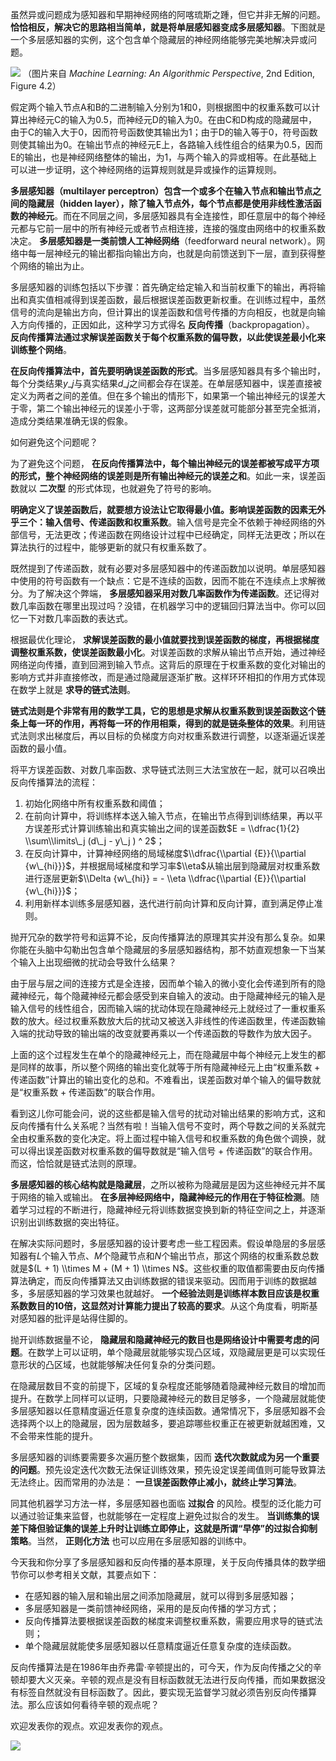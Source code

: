 虽然异或问题成为感知器和早期神经网络的阿喀琉斯之踵，但它并非无解的问题。 **恰恰相反，解决它的思路相当简单，就是将单层感知器变成多层感知器**。下图就是一个多层感知器的实例，这个包含单个隐藏层的神经网络能够完美地解决异或问题。

![](https://static001.geekbang.org/resource/image/ca/43/ca2dac3a4fd898ca87ff59b2be01aa43.png?wh=519*390)
（图片来自 _Machine Learning: An Algorithmic Perspective_, 2nd Edition, Figure 4.2）

假定两个输入节点A和B的二进制输入分别为1和0，则根据图中的权重系数可以计算出神经元C的输入为0.5，而神经元D的输入为0。在由C和D构成的隐藏层中，由于C的输入大于0，因而符号函数使其输出为1；由于D的输入等于0，符号函数则使其输出为0。在输出节点的神经元E上，各路输入线性组合的结果为0.5，因而E的输出，也是神经网络整体的输出，为1，与两个输入的异或相等。在此基础上可以进一步证明，这个神经网络的运算规则就是异或操作的运算规则。

**多层感知器（multilayer perceptron）包含一个或多个在输入节点和输出节点之间的隐藏层（hidden layer），除了输入节点外，每个节点都是使用非线性激活函数的神经元**。而在不同层之间，多层感知器具有全连接性，即任意层中的每个神经元都与它前一层中的所有神经元或者节点相连接，连接的强度由网络中的权重系数决定。 **多层感知器是一类前馈人工神经网络**（feedforward neural network）。网络中每一层神经元的输出都指向输出方向，也就是向前馈送到下一层，直到获得整个网络的输出为止。

多层感知器的训练包括以下步骤：首先确定给定输入和当前权重下的输出，再将输出和真实值相减得到误差函数，最后根据误差函数更新权重。在训练过程中，虽然信号的流向是输出方向，但计算出的误差函数和信号传播的方向相反，也就是向输入方向传播的，正因如此，这种学习方式得名 **反向传播**（backpropagation）。 **反向传播算法通过求解误差函数关于每个权重系数的偏导数，以此使误差最小化来训练整个网络**。

**在反向传播算法中，首先要明确误差函数的形式**。当多层感知器具有多个输出时，每个分类结果$y\_j$与真实结果$d\_j$之间都会存在误差。在单层感知器中，误差直接被定义为两者之间的差值。但在多个输出的情形下，如果第一个输出神经元的误差大于零，第二个输出神经元的误差小于零，这两部分误差就可能部分甚至完全抵消，造成分类结果准确无误的假象。

如何避免这个问题呢？

为了避免这个问题， **在反向传播算法中，每个输出神经元的误差都被写成平方项的形式，整个神经网络的误差则是所有输出神经元的误差之和**。如此一来，误差函数就以 **二次型** 的形式体现，也就避免了符号的影响。

**明确定义了误差函数后，就要想方设法让它取得最小值。影响误差函数的因素无外乎三个：输入信号、传递函数和权重系数**。输入信号是完全不依赖于神经网络的外部信号，无法更改；传递函数在网络设计过程中已经确定，同样无法更改；所以在算法执行的过程中，能够更新的就只有权重系数了。

既然提到了传递函数，就有必要对多层感知器中的传递函数加以说明。单层感知器中使用的符号函数有一个缺点：它是不连续的函数，因而不能在不连续点上求解微分。为了解决这个弊端， **多层感知器采用对数几率函数作为传递函数**。还记得对数几率函数在哪里出现过吗？没错，在机器学习中的逻辑回归算法当中。你可以回忆一下对数几率函数的表达式。

根据最优化理论， **求解误差函数的最小值就要找到误差函数的梯度，再根据梯度调整权重系数，使误差函数最小化**。对误差函数的求解从输出节点开始，通过神经网络逆向传播，直到回溯到输入节点。这背后的原理在于权重系数的变化对输出的影响方式并非直接修改，而是通过隐藏层逐渐扩散。这样环环相扣的作用方式体现在数学上就是 **求导的链式法则**。

**链式法则是个非常有用的数学工具，它的思想是求解从权重系数到误差函数这个链条上每一环的作用，再将每一环的作用相乘，得到的就是链条整体的效果**。利用链式法则求出梯度后，再以目标的负梯度方向对权重系数进行调整，以逐渐逼近误差函数的最小值。

将平方误差函数、对数几率函数、求导链式法则三大法宝放在一起，就可以召唤出反向传播算法的流程：

1. 初始化网络中所有权重系数和阈值；
2. 在前向计算中，将训练样本送入输入节点，在输出节点得到训练结果，再以平方误差形式计算训练输出和真实输出之间的误差函数$E = \\dfrac{1}{2} \\sum\\limits\_j (d\_j - y\_j ) ^ 2$；
3. 在反向计算中，计算神经网络的局域梯度$\\dfrac{\\partial {E}}{\\partial {w\_{hi}}}$，并根据局域梯度和学习率$\\eta$从输出层到隐藏层对权重系数进行逐层更新$\\Delta {w\_{hi}} = - \\eta \\dfrac{\\partial {E}}{\\partial {w\_{hi}}}$；
4. 利用新样本训练多层感知器，迭代进行前向计算和反向计算，直到满足停止准则。

抛开冗杂的数学符号和运算不论，反向传播算法的原理其实并没有那么复杂。如果你能在头脑中勾勒出包含单个隐藏层的多层感知器结构，那不妨直观想象一下当某个输入上出现细微的扰动会导致什么结果？

由于层与层之间的连接方式是全连接，因而单个输入的微小变化会传递到所有的隐藏神经元，每个隐藏神经元都会感受到来自输入的波动。由于隐藏神经元的输入是输入信号的线性组合，因而输入端的扰动体现在隐藏神经元上就经过了一重权重系数的放大。经过权重系数放大后的扰动又被送入非线性的传递函数里，传递函数输入端的扰动导致的输出端的改变就要再乘以一个传递函数的导数作为放大因子。

上面的这个过程发生在单个的隐藏神经元上，而在隐藏层中每个神经元上发生的都是同样的故事，所以整个网络的输出变化就等于所有隐藏神经元上由“权重系数 \+ 传递函数”计算出的输出变化的总和。不难看出，误差函数对单个输入的偏导数就是“权重系数 \+ 传递函数”的联合作用。

看到这儿你可能会问，说的这些都是输入信号的扰动对输出结果的影响方式，这和反向传播有什么关系呢？当然有啦！当输入信号不变时，两个导数之间的关系就完全由权重系数的变化决定。将上面过程中输入信号和权重系数的角色做个调换，就可以得出误差函数对权重系数的偏导数就是“输入信号 \+ 传递函数”的联合作用。而这，恰恰就是链式法则的原理。

**多层感知器的核心结构就是隐藏层**，之所以被称为隐藏层是因为这些神经元并不属于网络的输入或输出。 **在多层神经网络中，隐藏神经元的作用在于特征检测**。随着学习过程的不断进行，隐藏神经元将训练数据变换到新的特征空间之上，并逐渐识别出训练数据的突出特征。

在解决实际问题时，多层感知器的设计要考虑一些工程因素。假设单隐层的多层感知器有$L$个输入节点、$M$个隐藏节点和$N$个输出节点，那这个网络的权重系数总数就是$(L + 1) \\times M + (M + 1) \\times N$。这些权重的取值都需要由反向传播算法确定，而反向传播算法又由训练数据的错误来驱动。因而用于训练的数据越多，多层感知器的学习效果也就越好。 **一个经验法则是训练样本数目应该是权重系数数目的10倍，这显然对计算能力提出了较高的要求**。从这个角度看，明斯基对感知器的批评是站得住脚的。

抛开训练数据量不论， **隐藏层和隐藏神经元的数目也是网络设计中需要考虑的问题**。在数学上可以证明，单个隐藏层就能够实现凸区域，双隐藏层更是可以实现任意形状的凸区域，也就能够解决任何复杂的分类问题。

在隐藏层数目不变的前提下，区域的复杂程度还能够随着隐藏神经元数目的增加而提升。在数学上同样可以证明，只要隐藏神经元的数目足够多，一个隐藏层就能使多层感知器以任意精度逼近任意复杂度的连续函数。通常情况下，多层感知器不会选择两个以上的隐藏层，因为层数越多，要追踪哪些权重正在被更新就越困难，又不会带来性能的提升。

多层感知器的训练要需要多次遍历整个数据集，因而 **迭代次数就成为另一个重要的问题**。预先设定迭代次数无法保证训练效果，预先设定误差阈值则可能导致算法无法终止。因而常用的办法是： **一旦误差函数停止减小，就终止学习算法**。

同其他机器学习方法一样，多层感知器也面临 **过拟合** 的风险。模型的泛化能力可以通过验证集来监督，也就能够在一定程度上避免过拟合的发生。 **当训练集的误差下降但验证集的误差上升时让训练立即停止，这就是所谓“早停”的过拟合抑制策略**。当然， **正则化方法** 也可以应用在多层感知器的训练中。

今天我和你分享了多层感知器和反向传播的基本原理，关于反向传播具体的数学细节你可以参考相关文献，其要点如下：

- 在感知器的输入层和输出层之间添加隐藏层，就可以得到多层感知器；
- 多层感知器是一类前馈神经网络，采用的是反向传播的学习方式；
- 反向传播算法要根据误差函数的梯度来调整权重系数，需要应用求导的链式法则；
- 单个隐藏层就能使多层感知器以任意精度逼近任意复杂度的连续函数。

反向传播算法是在1986年由乔弗雷·辛顿提出的，可今天，作为反向传播之父的辛顿却要大义灭亲。辛顿的观点是没有目标函数就无法进行反向传播，而如果数据没有标签自然就没有目标函数了。因此，要实现无监督学习就必须告别反向传播算法。那么应该如何看待辛顿的观点呢？

欢迎发表你的观点。欢迎发表你的观点。

![](https://static001.geekbang.org/resource/image/b8/6e/b885f71e6bef6d5c6d8ae96e73fa2a6e.jpg?wh=1110*1022)